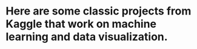 # Here are some classic projects from Kaggle that work on machine learning and data visualization. 
